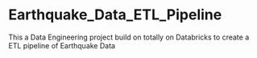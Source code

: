 # Earthquake_Data_ETL_Pipeline
This a Data Engineering project build on totally on Databricks to create a ETL pipeline of Earthquake Data
